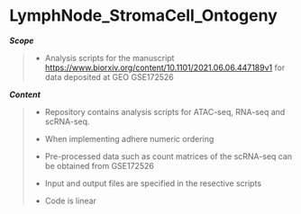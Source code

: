 # LymphNode_StromaCell_Ontogeny

***Scope***
> - Analysis scripts for the manuscript
https://www.biorxiv.org/content/10.1101/2021.06.06.447189v1
> for data deposited at GEO GSE172526


***Content***
> - Repository contains analysis scripts for ATAC-seq, RNA-seq and scRNA-seq.
> 
> - When implementing adhere numeric ordering
> 
> - Pre-processed data such as count matrices of the scRNA-seq can be obtained from GSE172526
> 
> - Input and output files are specified in the resective scripts
> 
> - Code is linear


